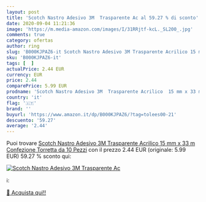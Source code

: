```yaml
---
layout: post
title: 'Scotch Nastro Adesivo 3M  Trasparente Ac al 59.27 % di sconto'
date: 2020-09-04 11:21:36
image: 'https://m.media-amazon.com/images/I/31RRjtf-kcL._SL200_.jpg'
comments: true
category: ofertas
author: ring
slug: 'B000KJPAZ6-it Scotch Nastro Adesivo 3M Trasparente Acrilico 15 mm x 33 m...'
sku: 'B000KJPAZ6-it'
tags: [  ]
actualPrice: 2.44 EUR
currency: EUR
price: 2.44
comparePrice: 5.99 EUR
prodname: 'Scotch Nastro Adesivo 3M  Trasparente Acrilico  15 mm x 33 m  Confezione Torretta da 10 Pezzi'
country: 'it'
flag: '🇮🇹'
brand: ''
buyurl: 'https://www.amazon.it/dp/B000KJPAZ6/?tag=tolees00-21'
descuento: '59.27'
average: '2.44'
---
```


Puoi trovare [Scotch Nastro Adesivo 3M  Trasparente Acrilico  15 mm x 33 m  Confezione Torretta da 10 Pezzi](https://www.amazon.it/dp/B000KJPAZ6/?tag=tolees00-21) con il prezzo 2.44 EUR (originale: 5.99 EUR) 59.27 % sconto qui:

[![Scotch Nastro Adesivo 3M  Trasparente Ac](https://m.media-amazon.com/images/I/31RRjtf-kcL._SL200_.jpg)](https://www.amazon.it/dp/B000KJPAZ6/?tag=tolees00-21)

ℹ️:


[🛒 Acquista qui!!](https://www.amazon.it/dp/B000KJPAZ6/?tag=tolees00-21)
